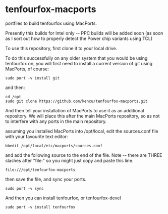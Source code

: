 # tenfourfox-macports
portfiles to build tenfourfox using MacPorts.

Presently this builds for Intel only -- PPC builds will be added soon (as soon as I sort out how to properly detect the Power chip variants using TCL)

To use this repository, first clone it to your local drive. 

To do this successfully on any older system that you would be using tenfourfox on, you will first need to install a current version of git using MacPorts, of course:
```
sudo port -v install git
```
and then:
```
cd /opt
sudo git clone https://github.com/kencu/tenfourfox-macports.git
```
And then tell your installation of MacPorts to use it as an additional repository. We will place this after the main MacPorts repository, so as not to interfere with any ports in the main repository.

assuming you installed MacPorts into /opt/local, edit the sources.conf file with your favourite text editor:

```
bbedit /opt/local/etc/macports/sources.conf
```
and add the following source to the end of the file. Note -- there are THREE slashes after "file:" so you might just copy and paste this line.
```
file:///opt/tenfourfox-macports
```
then save the file, and sync your ports.
```
sudo port -v sync
```
And then you can install tenfourfox, or tenfourfox-devel
```
sudo port -v install tenfourfox
```
